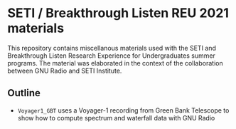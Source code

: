 # SETI / Breakthrough Listen REU 2021 materials

This repository contains miscellanous materials used with the SETI and
Breakthrough Listen Research Experience for Undergraduates summer programs. The
material was elaborated in the context of the collaboration between GNU Radio
and SETI Institute.

## Outline

* `Voyager1_GBT` uses a Voyager-1 recording from Green Bank Telescope to show
  how to compute spectrum and waterfall data with GNU Radio
